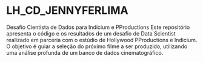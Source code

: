 # LH_CD_JENNYFERLIMA
 Desafio Cientista de Dados para Indicium e PProductions  Este repositório apresenta o código e os resultados de um desafio de Data Scientist realizado em parceria com o estúdio de Hollywood PProductions e Indicium. O objetivo é guiar a seleção do próximo filme a ser produzido, utilizando uma análise profunda de um banco de dados cinematográfico.
